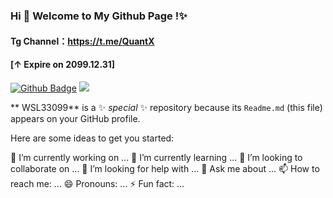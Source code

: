 ### Hi 👋 Welcome to My Github Page !✨
#### Tg Channel：https://t.me/QuantX 
#### [↑ Expire on 2099.12.31]

[![Github Badge](https://img.shields.io/badge/-Github-232323?style=flat-square&logo=Github&logoColor=white&link=https://github.com/WSL33099)](https://github.com/WSL33099)
![](https://visitor-badge.glitch.me/badge?page_id=WSL33099)  


** WSL33099** is a ✨ _special_ ✨ repository because its `Readme.md` (this file) appears on your GitHub profile.

Here are some ideas to get you started:

 🔭 I’m currently working on ...
 🌱 I’m currently learning ...
 👯 I’m looking to collaborate on ...
 🤔 I’m looking for help with ...
 💬 Ask me about ...
 📫 How to reach me: ...
 😄 Pronouns: ...
 ⚡ Fun fact: ...

